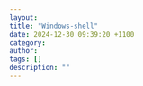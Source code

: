 ```yaml
---
layout: 
title: "Windows-shell"
date: 2024-12-30 09:39:20 +1100
category: 
author: 
tags: []
description: ""
---
```


